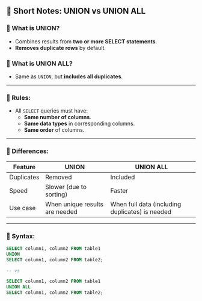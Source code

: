 ## 📘 Short Notes: UNION vs UNION ALL

### 🔹 What is UNION?
- Combines results from **two or more SELECT statements**.
- **Removes duplicate rows** by default.

### 🔹 What is UNION ALL?
- Same as `UNION`, but **includes all duplicates**.

---

### 🔑 Rules:
- All `SELECT` queries must have:
  - **Same number of columns**.
  - **Same data types** in corresponding columns.
  - **Same order** of columns.

---

### 🧠 Differences:

| Feature         | UNION            | UNION ALL       |
|-----------------|------------------|------------------|
| Duplicates      | Removed           | Included         |
| Speed           | Slower (due to sorting) | Faster          |
| Use case        | When unique results are needed | When full data (including duplicates) is needed |

---

### 📌 Syntax:

```sql
SELECT column1, column2 FROM table1
UNION
SELECT column1, column2 FROM table2;

-- vs

SELECT column1, column2 FROM table1
UNION ALL
SELECT column1, column2 FROM table2;
```
